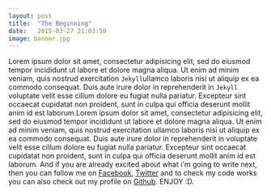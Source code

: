 ```yaml
---
layout: post
title:  "The Beginning"
date:   2015-03-27 21:03:50
image: banner.jpg
---
```

Lorem ipsum dolor sit amet, consectetur adipisicing elit, sed do eiusmod
tempor incididunt ut labore et dolore magna aliqua. Ut enim ad minim veniam,
quis nostrud exercitation `Jekyll`ullamco laboris nisi ut aliquip ex ea commodo
consequat. Duis aute irure dolor in reprehenderit in `Jekyll` voluptate velit esse
cillum dolore eu fugiat nulla pariatur. Excepteur sint occaecat cupidatat non
proident, sunt in culpa qui officia deserunt mollit anim id est laborum.Lorem ipsum dolor sit amet, consectetur adipisicing elit, sed do eiusmod
tempor incididunt ut labore et dolore magna aliqua. Ut enim ad minim veniam,
quis nostrud exercitation ullamco laboris nisi ut aliquip ex ea commodo
consequat. Duis aute irure dolor in reprehenderit in voluptate velit esse
cillum dolore eu fugiat nulla pariatur. Excepteur sint occaecat cupidatat non
proident, sunt in culpa qui officia deserunt mollit anim id est laborum.
And if you are already excited about what i'm going to write next, then you can follow me on [Facebook][fb], [Twitter][tweet] and to check my code works you can also check out my profile on [Github][gh].
ENJOY :D.


[fb]:      http://fb.com/abhiraina07
[gh]:   https://github.com/GetSetAbhi
[tweet]: https://twitter.com/jekyll/GetSetAbhi